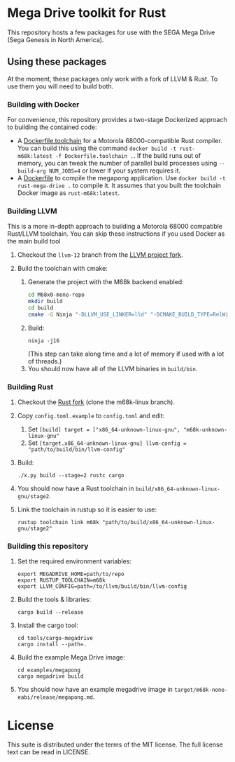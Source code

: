 # Mega Drive toolkit for Rust

This repository hosts a few packages for use with the SEGA Mega Drive (Sega
Genesis in North America).

## Using these packages
At the moment, these packages only work with a fork of LLVM & Rust. To use them
you will need to build both.

### Building with Docker
For convenience, this repository provides a two-stage Dockerized approach to building the contained code:
- A [Dockerfile.toolchain](Dockerfile.toolchain) for a Motorola 68000-compatible Rust compiler. You can build this using
  the command `docker build -t rust-m68k:latest -f Dockerfile.toolchain .`. If the build runs out of memory, you can
  tweak the number of parallel build processes using `--build-arg NUM_JOBS=4` or lower if your system requires it.
- A [Dockerfile](Dockerfile) to compile the megapong application. Use `docker build -t rust-mega-drive .` to compile it.
  It assumes that you built the toolchain Docker image as `rust-m68k:latest`.

### Building LLVM
This is a more in-depth approach to building a Motorola 68000 compatible Rust/LLVM toolchain. You can skip these 
instructions if you used Docker as the main build tool
1. Checkout the `llvm-12` branch from the
[LLVM project fork](https://github.com/ricky26/llvm-project).
  
2. Build the toolchain with cmake:
    1. Generate the project with the M68k backend enabled:
       ```bash
       cd M68x0-mono-repo
       mkdir build
       cd build
       cmake -G Ninja "-DLLVM_USE_LINKER=lld" "-DCMAKE_BUILD_TYPE=RelWithDebInfo" "-DLLVM_ENABLE_ASSERTIONS=ON" "-DLLVM_PARALLEL_LINK_JOBS=1" "-DLLVM_TARGETS_TO_BUILD=X86" "-DLLVM_EXPERIMENTAL_TARGETS_TO_BUILD=M68k" "-DLLVM_ENABLE_PROJECTS=clang;lld" ..
       ```
    2. Build:
       ```
       ninja -j16
       ```
       (This step can take along time and a lot of memory if used with a lot of threads.)
    3. You should now have all of the LLVM binaries in `build/bin`.
    
### Building Rust
1. Checkout the [Rust fork](https://github.com/ricky26/rust) (clone the
   m68k-linux branch).
   
2. Copy `config.toml.example` to `config.toml` and edit:
    1. Set `[build] target = ["x86_64-unknown-linux-gnu", "m68k-unknown-linux-gnu"`
    2. Set `[target.x86_64-unknown-linux-gnu] llvm-config = "path/to/build/bin/llvm-config"`
    
3. Build:
    ```
    ./x.py build --stage=2 rustc cargo
    ```
4. You should now have a Rust toolchain in `build/x86_64-unknown-linux-gnu/stage2`.
5. Link the toolchain in rustup so it is easier to use:
    ```
    rustup toolchain link m68k "path/to/build/x86_64-unknown-linux-gnu/stage2"
    ```

### Building this repository
1. Set the required environment variables:
    ```
    export MEGADRIVE_HOME=path/to/repo
    export RUSTUP_TOOLCHAIN=m68k
    export LLVM_CONFIG=path=/to/llvm/build/bin/llvm-config
    ```
2. Build the tools & libraries:
    ```
    cargo build --release
    ```
3. Install the cargo tool:
    ```
    cd tools/cargo-megadrive
    cargo install --path=.
    ```
4. Build the example Mega Drive image:
    ```
    cd examples/megapong
    cargo megadrive build
    ```
5. You should now have an example megadrive image in
    `target/m68k-none-eabi/release/megapong.md`.
   
# License
This suite is distributed under the terms of the MIT license. The full license
text can be read in LICENSE.
